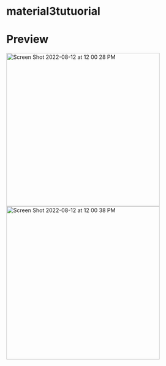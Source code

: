 # material3tutuorial

# Preview

<img width="400" alt="Screen Shot 2022-08-12 at 12 00 28 PM" src="https://user-images.githubusercontent.com/36861262/184426137-47b550e1-5c6e-4bb7-b647-b1741f96d42b.png"><img width="400" alt="Screen Shot 2022-08-12 at 12 00 38 PM" src="https://user-images.githubusercontent.com/36861262/184426154-063a39e8-24bd-40be-90cd-984bf81c0fdf.png">
